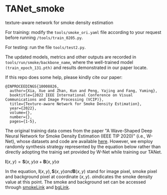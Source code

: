 # TANet_smoke
texture-aware network for smoke density estimation

For training: modify the ```tools/smoke_ori.yaml``` file according to your request before running ```/tools/train_0205.py```.

For testing: run the file ```tools/test2.py```.

The updated models, metrics and other outputs are recorded in ```tools/run/smoke/backbone_name```, where the well-trained model ```(train_epoch_131.pth)``` and results demonstrated in our paper locate.

If this repo does some help, please kindly cite our paper:
```
@INPROCEEDINGS{10008826,
  author={Xia, Xue and Zhan, Kun and Peng, Yajing and Fang, Yuming},
  booktitle={2022 IEEE International Conference on Visual Communications and Image Processing (VCIP)}, 
  title={Texture-aware Network for Smoke Density Estimation}, 
  year={2022},
  volume={},
  number={},
  pages={1-5},
```

The original training data comes from the paper "A Wave-Shaped Deep Neural Network for Smoke Density Estimation (IEEE TIP 2020)" (i.e., W-Net), whose datasets and code are available [here](http://staff.ustc.edu.cn/~yfn/index.html). However, we employ randomly synthesis strategy represented by the equation below rather than directly adopting the trainig set provided by W-Net while training our TANet. 

$\boldsymbol{I}(x,y) = \boldsymbol{S}(x,y)\alpha + \boldsymbol{B}(x,y)\alpha$

In the equation, $\boldsymbol{I}(x,y), \boldsymbol{S}(x,y) and \boldsymbol{B}(x,y)$ stand for image pixel, smoke pixel and background pixel at coordinate $(x,y)$. $\alpha$indicates the smoke density value at this point. The smoke and background set can be accessed through [smokeLink](https://mega.nz/file/o4dQlRID#ilTHUkMamK4kEkk8Zygz-jIFWQ1-G8MzCIluMkY1RW0) and [bgLink](https://mega.nz/file/BoFB0DTS#eoc16GDy6o02gqlA7XJOPfCSO7K1bClnr6918tBUtbc).
